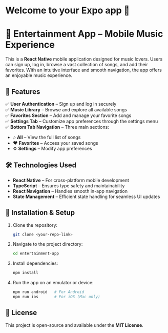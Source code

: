 # Welcome to your Expo app 👋

# 🎵 **Entertainment App – Mobile Music Experience**  

This is a **React Native** mobile application designed for music lovers. Users can sign up, log in, browse a vast collection of songs, and add their favorites. With an intuitive interface and smooth navigation, the app offers an enjoyable music experience.  

## 🚀 **Features**  

✅ **User Authentication** – Sign up and log in securely  
✅ **Music Library** – Browse and explore all available songs  
✅ **Favorites Section** – Add and manage your favorite songs  
✅ **Settings Tab** – Customize app preferences through the settings menu  
✅ **Bottom Tab Navigation** – Three main sections:  
   - 🎶 **All** – View the full list of songs  
   - ❤️ **Favorites** – Access your saved songs  
   - ⚙️ **Settings** – Modify app preferences  

## 🛠 **Technologies Used**  

- **React Native** – For cross-platform mobile development  
- **TypeScript** – Ensures type safety and maintainability  
- **React Navigation** – Handles smooth in-app navigation  
- **State Management** – Efficient state handling for seamless UI updates  

## 📂 **Installation & Setup**  

1. Clone the repository:  
   ```bash
   git clone <your-repo-link>
   ```
2. Navigate to the project directory:  
   ```bash
   cd entertainment-app
   ```
3. Install dependencies:  
   ```bash
   npm install
   ```
4. Run the app on an emulator or device:  
   ```bash
   npm run android   # For Android  
   npm run ios       # For iOS (Mac only)  
   ```  

## 📄 **License**  
This project is open-source and available under the **MIT License**.  

